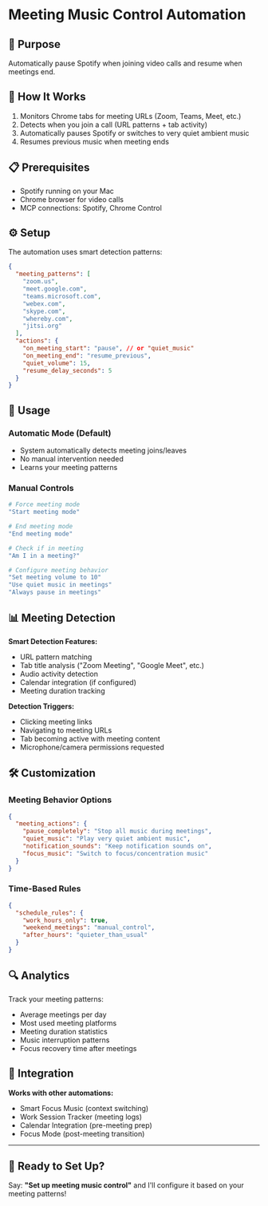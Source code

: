 # Meeting Music Control Automation

## 🎯 Purpose

Automatically pause Spotify when joining video calls and resume when meetings end.

## 🔧 How It Works

1. Monitors Chrome tabs for meeting URLs (Zoom, Teams, Meet, etc.)
2. Detects when you join a call (URL patterns + tab activity)
3. Automatically pauses Spotify or switches to very quiet ambient music
4. Resumes previous music when meeting ends

## 📋 Prerequisites

- Spotify running on your Mac
- Chrome browser for video calls
- MCP connections: Spotify, Chrome Control

## ⚙️ Setup

The automation uses smart detection patterns:

```json
{
  "meeting_patterns": [
    "zoom.us",
    "meet.google.com", 
    "teams.microsoft.com",
    "webex.com",
    "skype.com",
    "whereby.com",
    "jitsi.org"
  ],
  "actions": {
    "on_meeting_start": "pause", // or "quiet_music"
    "on_meeting_end": "resume_previous",
    "quiet_volume": 15,
    "resume_delay_seconds": 5
  }
}
```

## 🚀 Usage

### Automatic Mode (Default)

- System automatically detects meeting joins/leaves
- No manual intervention needed
- Learns your meeting patterns

### Manual Controls

```bash
# Force meeting mode
"Start meeting mode"

# End meeting mode  
"End meeting mode"

# Check if in meeting
"Am I in a meeting?"

# Configure meeting behavior
"Set meeting volume to 10"
"Use quiet music in meetings" 
"Always pause in meetings"
```

## 📊 Meeting Detection

**Smart Detection Features:**

- URL pattern matching
- Tab title analysis ("Zoom Meeting", "Google Meet", etc.)
- Audio activity detection
- Calendar integration (if configured)
- Meeting duration tracking

**Detection Triggers:**

- Clicking meeting links
- Navigating to meeting URLs  
- Tab becoming active with meeting content
- Microphone/camera permissions requested

## 🛠️ Customization

### Meeting Behavior Options

```json
{
  "meeting_actions": {
    "pause_completely": "Stop all music during meetings",
    "quiet_music": "Play very quiet ambient music", 
    "notification_sounds": "Keep notification sounds on",
    "focus_music": "Switch to focus/concentration music"
  }
}
```

### Time-Based Rules

```json
{
  "schedule_rules": {
    "work_hours_only": true,
    "weekend_meetings": "manual_control",
    "after_hours": "quieter_than_usual"
  }
}
```

## 🔍 Analytics

Track your meeting patterns:

- Average meetings per day
- Most used meeting platforms
- Meeting duration statistics  
- Music interruption patterns
- Focus recovery time after meetings

## 🔄 Integration

**Works with other automations:**

- Smart Focus Music (context switching)
- Work Session Tracker (meeting logs)
- Calendar Integration (pre-meeting prep)
- Focus Mode (post-meeting transition)

---

## 🎵 Ready to Set Up?

Say: **"Set up meeting music control"** and I'll configure it based on your meeting patterns!
